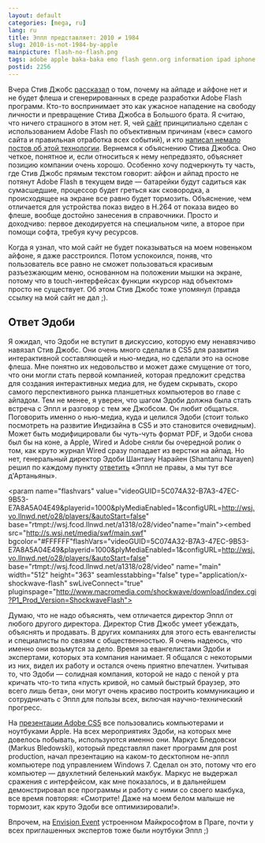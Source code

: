 ```yaml
---
layout: default
categories: [mega, ru]
lang: ru
title: Эппл представляет: 2010 ≠ 1984
slug: 2010-is-not-1984-by-apple
mainpicture: flash-no-flash.png
tags: adobe apple baka-baka emo flash genn.org information ipad iphone 
postid: 2256
---
```



Вчера Стив Джобс <a href="http://www.apple.com/hotnews/thoughts-on-flash/">рассказал</a> о том, почему на айпаде и айфоне нет и не будет флеша и сгенерированных в среде разработки Adobe Flash программ. Кто-то воспринимает это как ужасное нападение на свободу личности и превращение Стива Джобса в Большого брата. Я считаю, что ничего страшного в этом нет. Я, чей <a href="http://genn.org/">сайт</a> принципиально сделан с использованием Adobe Flash по объективным причинам («вес» самого сайта и правильная отработка всех событий), и кто <a href="/mega/ru/blah/flash/">написал немало постов об этой технологии</a>. Вернемся к объяснению Стива Джобса. Оно четкое, понятное и, если относиться к нему непредвзято, объясняет позицию компании очень хорошо. <!--more--> Особенно хочу подчеркнуть ту часть, где Стив Джобс прямым текстом говорит: айфон и айпад просто не потянут Adobe Flash в текущем виде — батарейки будут садиться как сумасшедшие, процессор будет греться как сковородка, а происходящее на экране все равно будет тормозить. Объяснение, чем отличается для устройства показ видео в H.264 от показа видео во флеше, вообще достойно занесения в справочники. Просто и доходчиво: первое декодируется на специальном чипе, а второе при помощи софта, требуя кучу ресурсов.

Когда я узнал, что мой сайт не будет показываться на моем новеньком айфоне, я даже расстроился. Потом успокоился, поняв, что пользователь все равно не сможет пользоваться красивым разъезжающим меню, основанном на положении мышки на экране, потому что в touch-интерфейсах функции «курсор над объектом» просто не существует. Об этом Стив Джобс тоже упомянул (правда ссылку на мой сайт не дал ;).


## Ответ Эдоби

Я ожидал, что Эдоби не вступит в дискуссию, которую ему ненавязчиво навязал Стив Джобс. Они очень много сделали в CS5 для развития интерактивной составляющей и нью-медиа, но сделали это на основе флеша. Мне понятно их недовольство и может даже смущение от того, что они могли стать первой компанией, которая предложит средства для создания интерактивных медиа для, не будем скрывать, скоро самого перспективного рынка планшетных компьютеров во главе с айпадом. Тем не менее, я уверен, что шагом Эдоби должна была стать встреча с Эппл и разговор с тем же Джобсом. Он любит общаться. Поговорить именно о нью-медиа, куда и целился Эдоби (стоит только посмотреть на развитие Индизайна в CS5 и это становится очевидным). Может быть модифицировали бы чуть-чуть формат PDF, и Эдоби снова был бы на коне, а Apple, Wired и Adobe сняли бы очередной ролик о том, как круто журнал Wired сразу попадает из верстки на айпад. Но нет, генеральный директор Эдоби Шантану Нарайен (Shantanu Narayen) решил по каждому пункту <a href="http://blogs.wsj.com/digits/2010/04/29/live-blogging-the-journals-interview-with-adobe-ceo/">ответить</a> «Эппл не правы, а мы тут все д'Артаньяны».

<object id="wsj_fp" width="512" height="363"><param name="movie" value="http://s.wsj.net/media/swf/main.swf"></param><param name="allowFullScreen" value="true"></param><param name="allowscriptaccess" value="always"></param><param name="flashvars" value="videoGUID=5C074A32-B7A3-47EC-9B53-E7A8A5A04E49&playerid=1000&plyMediaEnabled=1&configURL=http://wsj.vo.llnwd.net/o28/players/&autoStart=false" base="rtmpt://wsj.fcod.llnwd.net/a1318/o28/video"name="main"></param><embed src="http://s.wsj.net/media/swf/main.swf" bgcolor="#FFFFFF"flashVars="videoGUID=5C074A32-B7A3-47EC-9B53-E7A8A5A04E49&playerid=1000&plyMediaEnabled=1&configURL=http://wsj.vo.llnwd.net/o28/players/&autoStart=false" base="rtmpt://wsj.fcod.llnwd.net/a1318/o28/video" name="main" width="512" height="363" seamlesstabbing="false" type="application/x-shockwave-flash" swLiveConnect="true" pluginspage="http://www.macromedia.com/shockwave/download/index.cgi?P1_Prod_Version=ShockwaveFlash"></embed></object>

Думаю, что не надо объяснять, чем отличается директор Эппл от любого другого директора. Директор Стив Джобс умеет убеждать, объяснять и продавать. В других компаниях для этого есть евангелисты и специалисты по связям с общественностью. Я очень надеюсь, что именно они возьмутся за дело. Время за евангелистами Эдоби и экспертами, которых эта компания нанимает. Я общался с некоторыми из них, видел их работу и остался очень приятно впечатлен. Учитывая то, что Эдоби — солидная компания, которой не надо с пеной у рта кричать что-то типа «пусть кривой, но самый быстрый браузер, это всего лишь бета», они могут очень красиво построить коммуникацию и сотрудничать с Эппл для пользы всех, включая научно-технический прогресс.

На <a href="/mega/ru/adobe-kadabra-creative-suite-5/">презентации Adobe CS5</a> все пользовались компьютерами и ноутбуками Apple. На всех мероприятиях Эдоби, на которых мне довелось побывать, используются именно они. Маркус Бледовски (Markus Bledowski), который представлял пакет программ для post production, начал презентацию на каком-то десктопном не-эппл компьютере под управлением Windows 7. Сделал он это, потому что его компьютер — двухлетний беленький макбук. Маркус не выдержал сражения с интерфейсом, как мне показалось, и в дальнейшем демонстрировал все программы и работу с ними со своего макбука, все время повторяя: «Смотрите! Даже на моем белом малыше не тормозит, как круто Эдоби все оптимизировали!».

Впрочем, на <a href="/mega/ru/envision-praha/">Envision Event</a> устроенном Майкрософтом в Праге, почти у всех приглашенных экспертов тоже были ноутбуки Эппл ;)